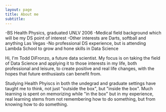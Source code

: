 ```yaml
---
layout: page
title: About me
subtitle: 
---
```


 -BS Health Physics, graduated UNLV 2006
 -Medical field background which will be my DS point of interest
 -Other interests are Darts, softball and anything Las Vegas
 -No professional DS experience, but is attending Lambda School to grow and hone skills in Data Science
 
Hi, I'm Todd DiFronzo, a future data scientist. My focus is on taking the field of Data Science and applying it to those interests in my life, both professional and leisure, to create positive and real life changes, with the hopes that future enthusiasts can benefit from.

Studying Health Phyiscs in both the undegrad and graduate settings have taught me to think, not just "outside the box", but "inside the box". Much learning is spent on memorizing while "in the box" but in my experience, real learning stems from not remembering how to do something, but from knowing how to do something.






